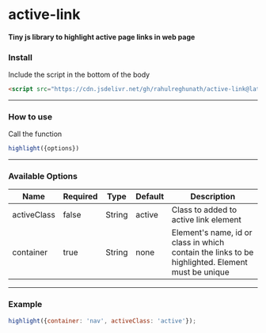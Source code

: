 <p align="center">

# active-link


#### Tiny js library to highlight active page links in web page


### Install

Include the script in the bottom of the body

```html
<script src="https://cdn.jsdelivr.net/gh/rahulreghunath/active-link@latest/dist/active-link.min.js"></script>
```
---
### How to use
Call the function
```javascript
highlight({options})
```


---

### Available Options

| Name      | Required | Type          | Default     | Description |
| ---       | ---      | ---           | ---         | ---         |
| activeClass | false  | String | active | Class to added to active link element |
| container | true  | String | none| Element's name, id or class in which contain the links to be highlighted. Element must be unique |

---

### Example
```javascript
highlight({container: 'nav', activeClass: 'active'});
```
